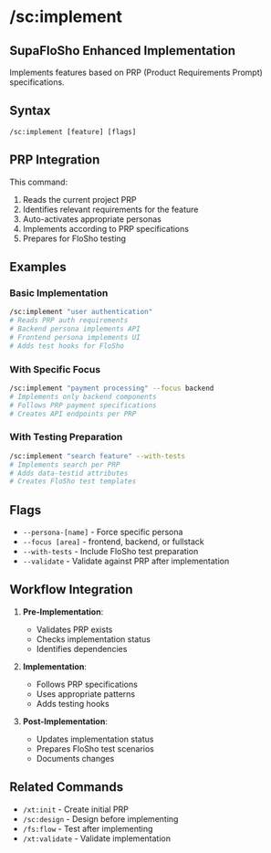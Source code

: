 # /sc:implement

## SupaFloSho Enhanced Implementation

Implements features based on PRP (Product Requirements Prompt) specifications.

## Syntax
```
/sc:implement [feature] [flags]
```

## PRP Integration

This command:
1. Reads the current project PRP
2. Identifies relevant requirements for the feature
3. Auto-activates appropriate personas
4. Implements according to PRP specifications
5. Prepares for FloSho testing

## Examples

### Basic Implementation
```bash
/sc:implement "user authentication"
# Reads PRP auth requirements
# Backend persona implements API
# Frontend persona implements UI
# Adds test hooks for FloSho
```

### With Specific Focus
```bash
/sc:implement "payment processing" --focus backend
# Implements only backend components
# Follows PRP payment specifications
# Creates API endpoints per PRP
```

### With Testing Preparation
```bash
/sc:implement "search feature" --with-tests
# Implements search per PRP
# Adds data-testid attributes
# Creates FloSho test templates
```

## Flags

- `--persona-[name]` - Force specific persona
- `--focus [area]` - frontend, backend, or fullstack
- `--with-tests` - Include FloSho test preparation
- `--validate` - Validate against PRP after implementation

## Workflow Integration

1. **Pre-Implementation**:
   - Validates PRP exists
   - Checks implementation status
   - Identifies dependencies

2. **Implementation**:
   - Follows PRP specifications
   - Uses appropriate patterns
   - Adds testing hooks

3. **Post-Implementation**:
   - Updates implementation status
   - Prepares FloSho test scenarios
   - Documents changes

## Related Commands

- `/xt:init` - Create initial PRP
- `/sc:design` - Design before implementing
- `/fs:flow` - Test after implementing
- `/xt:validate` - Validate implementation